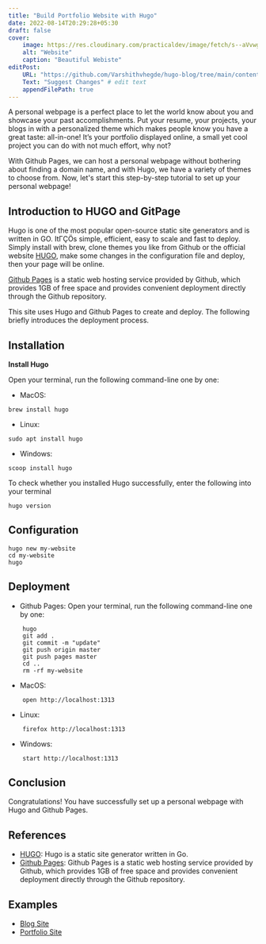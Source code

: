 ```yaml
---
title: "Build Portfolio Website with Hugo"
date: 2022-08-14T20:29:28+05:30
draft: false
cover: 
    image: https://res.cloudinary.com/practicaldev/image/fetch/s--aVvwgF2Q--/c_imagga_scale,f_auto,fl_progressive,h_420,q_auto,w_1000/https://dev-to-uploads.s3.amazonaws.com/uploads/articles/an647cem25bfc52mctxp.png
    alt: "Website"
    caption: "Beautiful Webiste"
editPost:
    URL: "https://github.com/Varshithvhegde/hugo-blog/tree/main/content"
    Text: "Suggest Changes" # edit text
    appendFilePath: true
---
```


A personal webpage is a perfect place to let the world know about you and showcase your past accomplishments. Put your resume, your projects, your blogs in with a personalized theme which makes people know you have a great taste: all-in-one! It’s your portfolio displayed online, a small yet cool project you can do with not much effort, why not?

With Github Pages, we can host a personal webpage without bothering about finding a domain name, and with Hugo, we have a variety of themes to choose from. Now, let's start this step-by-step tutorial to set up your personal webpage!

## Introduction to HUGO and GitPage

Hugo is one of the most popular open-source static site generators and is written in GO. ItΓÇÖs simple, efficient, easy to scale and fast to deploy. Simply install with brew, clone themes you like from Github or the official website [HUGO](https://gohugo.io/), make some changes in the configuration file and deploy, then your page will be online.

[Github Pages](https://pages.github.com/) is a static web hosting service provided by Github, which provides 1GB of free space and provides convenient deployment directly through the Github repository.

This site uses Hugo and Github Pages to create and deploy. The following briefly introduces the deployment process.

## Installation

**Install Hugo**

Open your terminal, run the following command-line one by one:
- MacOS:   
```
brew install hugo
```
- Linux:
```
sudo apt install hugo
```
- Windows:
```
scoop install hugo
```

To check whether you installed Hugo successfully, enter the following into your terminal

    hugo version
## Configuration

    hugo new my-website
    cd my-website
    hugo
## Deployment
- Github Pages: 
  Open your terminal, run the following command-line one by one:
```
    hugo
    git add .
    git commit -m "update"
    git push origin master
    git push pages master
    cd ..
    rm -rf my-website
```
- MacOS:
```
    open http://localhost:1313
```
- Linux:
```
    firefox http://localhost:1313
```
- Windows:
```
    start http://localhost:1313
```
## Conclusion
Congratulations! You have successfully set up a personal webpage with Hugo and Github Pages.

## References
- [HUGO](https://gohugo.io/): Hugo is a static site generator written in Go.
- [Github Pages](https://pages.github.com/): Github Pages is a static web hosting service provided by Github, which provides 1GB of free space and provides convenient deployment directly through the Github repository.

## Examples
- [Blog Site](https://github.com/Varshithvhegde/hugo-blog)
- [Portfolio Site](https://hugo-alexa-portfolio.netlify.app/)
